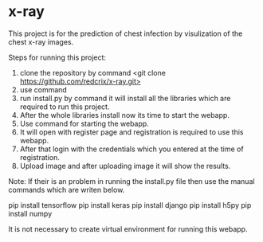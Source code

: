 # x-ray
This project is for the prediction of chest infection by visulization of the chest x-ray images.

Steps for running this project:
1. clone the repository by command <git clone https://github.com/redcrix/x-ray.git>
2. use command <cd x-ray>
3. run install.py by command <python install.py> it will install all the libraries which are required to run this project.
4. After the whole libraries install now its time to start the webapp.
5. Use command <python manage.py runserver> for starting the webapp.
6. It will open with register page and registration is required to use this webapp.
7. After that login with the credentials which you entered at the time of registration.
8. Upload image and after uploading image it will show the results.

Note:
If their is an problem in running the install.py file then use the manual commands which are writen below.

pip install tensorflow
pip install keras
pip install django
pip install h5py
pip install numpy


It is not necessary to create virtual environment for running this webapp.
